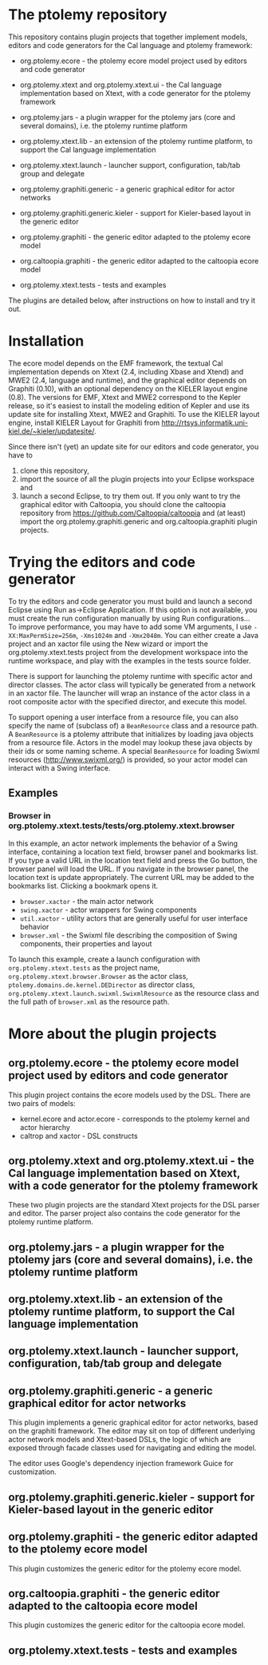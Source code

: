 # The ptolemy repository

This repository contains plugin projects that together implement models, editors and code generators for the Cal language and ptolemy framework:
* org.ptolemy.ecore - the ptolemy ecore model project used by editors and code generator
* org.ptolemy.xtext and org.ptolemy.xtext.ui - the Cal language implementation based on Xtext, with a code generator for the ptolemy framework

* org.ptolemy.jars - a plugin wrapper for the ptolemy jars (core and several domains), i.e. the ptolemy runtime platform
* org.ptolemy.xtext.lib - an extension of the ptolemy runtime platform, to support the Cal language implementation

* org.ptolemy.xtext.launch - launcher support, configuration, tab/tab group and delegate

* org.ptolemy.graphiti.generic - a generic graphical editor for actor networks
* org.ptolemy.graphiti.generic.kieler - support for Kieler-based layout in the generic editor

* org.ptolemy.graphiti - the generic editor adapted to the ptolemy ecore model
* org.caltoopia.graphiti - the generic editor adapted to the caltoopia ecore model

* org.ptolemy.xtext.tests - tests and examples

The plugins are detailed below, after instructions on how to install and try it out.

# Installation

The ecore model depends on the EMF framework, the textual Cal implementation depends on Xtext (2.4, including Xbase and Xtend) and MWE2 (2.4, language and runtime), and the graphical editor depends on Graphiti (0.10), with an optional dependency on the KIELER layout engine (0.8). The versions for EMF, Xtext and MWE2 correspond to the Kepler release, so it's easiest to install the modeling edition of Kepler and use its update site for installing Xtext, MWE2 and Graphiti. To use the KIELER layout engine, install KIELER Layout for Graphiti from http://rtsys.informatik.uni-kiel.de/~kieler/updatesite/.

Since there isn't (yet) an update site for our editors and code generator, you have to
1. clone this repository,
2. import the source of all the plugin projects into your Eclipse workspace and
3. launch a second Eclipse, to try them out.
If you only want to try the graphical editor with Caltoopia, you should clone the caltoopia repository from https://github.com/Caltoopia/caltoopia and (at least) import the org.ptolemy.graphiti.generic and org.caltoopia.graphiti plugin projects.

# Trying the editors and code generator

To try the editors and code generator you must build and launch a second Eclipse using Run as->Eclipse Application. If this option is not available, you must create the run configuration manually by using Run configurations... To improve performance, you may have to add some VM arguments, I use `-XX:MaxPermSize=256m`, `-Xms1024m` and `-Xmx2048m`. You can either create a Java project and an xactor file using the New wizard or import the org.ptolemy.xtext.tests project from the development workspace into the runtime workspace, and play with the examples in the tests source folder.

There is support for launching the ptolemy runtime with specific actor and director classes. The actor class will typically be generated from a network in an xactor file. The launcher will wrap an instance of the actor class in a root composite actor with the specified director, and execute this model.

To support opening a user interface from a resource file, you can also specify the name of (subclass of) a `BeanResource` class and a resource path. A `BeanResource` is a ptolemy attribute that initializes by loading java objects from a resource file. Actors in the model may lookup these java objects by their ids or some naming scheme. A special `BeanResource` for loading Swixml resources (http://www.swixml.org/) is provided, so your actor model can interact with a Swing interface.

## Examples ##

### Browser in org.ptolemy.xtext.tests/tests/org.ptolemy.xtext.browser ###

In this example, an actor network implements the behavior of a Swing interface, containing a location text field, browser panel and bookmarks list. If you type a valid URL in the location text field and press the Go button, the browser panel will load the URL. If you navigate in the browser panel, the location text is update appropriately. The current URL may be added to the bookmarks list. Clicking a bookmark opens it.

* `browser.xactor` - the main actor network
* `swing.xactor` - actor wrappers for Swing components
* `util.xactor` - utility actors that are generally useful for user interface behavior
* `browser.xml` - the Swixml file describing the composition of Swing components, their properties and layout

To launch this example, create a launch configuration with `org.ptolemy.xtext.tests` as the project name, `org.ptolemy.xtext.browser.Browser` as the actor class, `ptolemy.domains.de.kernel.DEDirector` as director class, `org.ptolemy.xtext.launch.swixml.SwixmlResource` as the resource class and the full path of `browser.xml` as the resource path. 

# More about the plugin projects #

## org.ptolemy.ecore - the ptolemy ecore model project used by editors and code generator

This plugin project contains the ecore models used by the DSL. There are two pairs of models:

* kernel.ecore and actor.ecore - corresponds to the ptolemy kernel and actor hierarchy
* caltrop and xactor - DSL constructs

## org.ptolemy.xtext and org.ptolemy.xtext.ui - the Cal language implementation based on Xtext, with a code generator for the ptolemy framework

These two plugin projects are the standard Xtext projects for the DSL parser and editor. The parser project also contains the code generator for the ptolemy runtime platform. 

## org.ptolemy.jars - a plugin wrapper for the ptolemy jars (core and several domains), i.e. the ptolemy runtime platform
## org.ptolemy.xtext.lib - an extension of the ptolemy runtime platform, to support the Cal language implementation

## org.ptolemy.xtext.launch - launcher support, configuration, tab/tab group and delegate

## org.ptolemy.graphiti.generic - a generic graphical editor for actor networks

This plugin implements a generic graphical editor for actor networks, based on the graphiti framework. The editor may sit on top of different underlying actor network models and Xtext-based DSLs, the logic of which are exposed through facade classes used for navigating and editing the model.

The editor uses Google's dependency injection framework Guice for customization.

## org.ptolemy.graphiti.generic.kieler - support for Kieler-based layout in the generic editor

## org.ptolemy.graphiti - the generic editor adapted to the ptolemy ecore model

This plugin customizes the generic editor for the ptolemy ecore model.

## org.caltoopia.graphiti - the generic editor adapted to the caltoopia ecore model

This plugin customizes the generic editor for the caltoopia ecore model.

## org.ptolemy.xtext.tests - tests and examples
